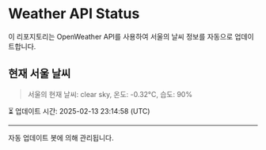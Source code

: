 
# Weather API Status

이 리포지토리는 OpenWeather API를 사용하여 서울의 날씨 정보를 자동으로 업데이트합니다.

## 현재 서울 날씨
> 서울의 현재 날씨: clear sky, 온도: -0.32°C, 습도: 90%

⏳ 업데이트 시간: 2025-02-13 23:14:58 (UTC)

---
자동 업데이트 봇에 의해 관리됩니다.
